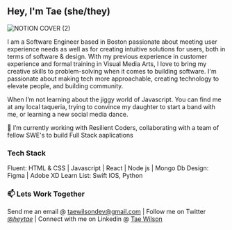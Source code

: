 
## Hey, I'm Tae (she/they)
<!--
**hey-tae/hey-tae** is a ✨ _special_ ✨ repository because its `README.md` (this file) appears on your GitHub profile.

Here are some ideas to get you started:

- 🔭 I’m currently working on ...
- 🌱 I’m currently learning ...
- 👯 I’m looking to collaborate on ...
- 🤔 I’m looking for help with ...
- 💬 Ask me about ...
- 📫 How to reach me: ...
- 😄 Pronouns: ...
- ⚡ Fun fact: ...
-->


![NOTION COVER (2)](https://user-images.githubusercontent.com/67717411/149069193-20a9e659-a65b-4a5e-86e2-2d6a6e48c05c.gif)




I am a Software Engineer based in Boston passionate about meeting user experience needs as well as for creating intuitive solutions for users, both in terms of software & design. With my previous experience in customer experience and formal training in Visual Media Arts, I love to bring my creative skills to problem-solving when it comes to building software. I'm passionate about making tech more approachable, creating technology to elevate people, and building community. 

When I’m not learning about the jiggy world of Javascript. You can find me at any local taqueria, trying to convince my daughter to start a band with me, or learning a new social media dance.

🔭 I’m currently working with Resilient Coders, collaborating with a team of fellow SWE's to build Full Stack aaplications

### Tech Stack
Fluent: HTML & CSS | Javascript | React | Node js | Mongo Db 
Design: Figma | Adobe XD
Learn List: Swift IOS, Python

### 📫 Lets Work Together 
Send me an email @ taewilsondev@gmail.com | Follow me on Twitter [@_heytae_](https://twitter.com/_heytae_) | Connect with me on Linkedin @ [Tae Wilson](https://www.linkedin.com/in/taewilson/)
